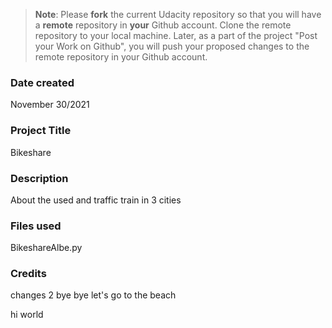 >**Note**: Please **fork** the current Udacity repository so that you will have a **remote** repository in **your** Github account. Clone the remote repository to your local machine. Later, as a part of the project "Post your Work on Github", you will push your proposed changes to the remote repository in your Github account.

### Date created
November 30/2021

### Project Title
Bikeshare

### Description
About the used and traffic train in 3 cities

### Files used
BikeshareAlbe.py

### Credits

changes 2 
bye bye
let's go to the beach

hi world
